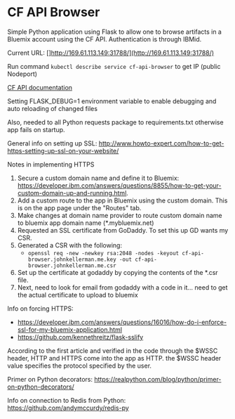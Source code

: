 # CF API Browser

Simple Python application using Flask to allow one to browse artifacts in a Bluemix account using the CF API. Authentication is through IBMid.

Current URL: []http://169.61.113.149:31788/](http://169.61.113.149:31788/)

Run command `kubectl describe service cf-api-browser` to get IP (public Nodeport)


[CF API documentation](https://apidocs.cloudfoundry.org/)

Setting FLASK_DEBUG=1 environment variable to enable debugging and auto reloading of changed files

Also, needed to all Python requests package to requirements.txt otherwise app fails on startup.

General info on setting up SSL:
http://www.howto-expert.com/how-to-get-https-setting-up-ssl-on-your-website/

Notes in implementing HTTPS
1. Secure a custom domain name and define it to Bluemix: https://developer.ibm.com/answers/questions/8855/how-to-get-your-custom-domain-up-and-running.html.
1. Add a custom route to the app in Bluemix using the custom domain. This is on the app page under the "Routes" tab.
1. Make changes at domain name provider to route custom domain name to bluemix app domain name (*.mybluemix.net)
1. Requested an SSL certificate from GoDaddy. To set this up GD wants my CSR.
1. Generated a CSR with the following: 
    - `openssl req -new -newkey rsa:2048 -nodes -keyout cf-api-browser.johnkellerman.me.key -out cf-api-browser.johnkellerman.me.csr`
1. Set up the certificate at godaddy by copying the contents of the *.csr file.
1. Next, need to look for email from godaddy with a code in it... need to get the actual certificate to upload to bluemix

Info on forcing HTTPS:
  - https://developer.ibm.com/answers/questions/16016/how-do-i-enforce-ssl-for-my-bluemix-application.html
  - https://github.com/kennethreitz/flask-sslify

According to the first article and verified in the code through the $WSSC header, HTTP and HTTPS come into the app
as HTTP. the $WSSC header value specifies the protocol specified by the user.

Primer on Python decorators:
https://realpython.com/blog/python/primer-on-python-decorators/

Info on connection to Redis from Python:
https://github.com/andymccurdy/redis-py
